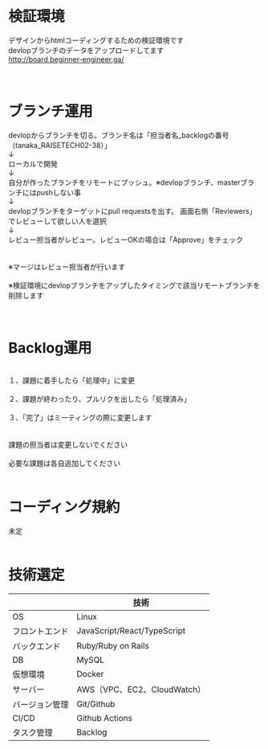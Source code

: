 # 検証環境
デザインからhtmlコーディングするための検証環境です<br>
devlopブランチのデータをアップロードしてます <br>
http://board.beginner-engineer.ga/<br>
<br>
<br>

# ブランチ運用

devlopからブランチを切る。ブランチ名は「担当者名_backlogの番号（tanaka_RAISETECH02-38）」<br>
↓<br>
ローカルで開発<br>
↓<br>
自分が作ったブランチをリモートにプッシュ。※devlopブランチ、masterブランチにはpushしない事<br>
↓<br>
devlopブランチをターゲットにpull requestsを出す。 画面右側「Reviewers」でレビューして欲しい人を選択<br>
↓<br>
レビュー担当者がレビュー。レビューOKの場合は「Approve」をチェック<br>
<br>
<br>
※マージはレビュー担当者が行います<br>
<br>
※検証環境にdevlopブランチをアップしたタイミングで該当リモートブランチを削除します<br>
<br>
<br>

# Backlog運用
<br>
１、課題に着手したら「処理中」に変更 <br>
<br>
２、課題が終わったり、プルリクを出したら「処理済み」<br>
<br>
３、「完了」はミーティングの際に変更します<br>
<br>
<br>
課題の担当者は変更しないでください<br>
<br>
必要な課題は各自追加してください
<br>
<br>

# コーディング規約
未定<br>
<br>


# 技術選定
|  | 技術 |
| --- | --- |
| OS | Linux |
| フロントエンド | JavaScript/React/TypeScript |
| バックエンド | Ruby/Ruby on Rails |
| DB | MySQL |
| 仮想環境 | Docker |
| サーバー | AWS（VPC、EC2、CloudWatch） |
| バージョン管理 | Git/Github |
| CI/CD | Github Actions |
| タスク管理 | Backlog |
